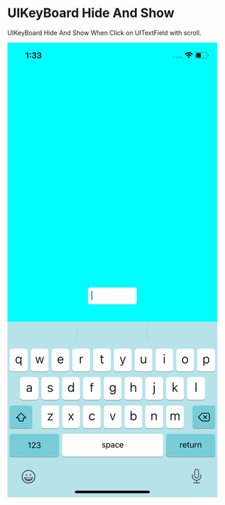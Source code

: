 # UIKeyBoard Hide And Show
 UIKeyBoard Hide And Show When Click on UITextField with scroll.
 
 ![Screenshot](screenshot1.png)
